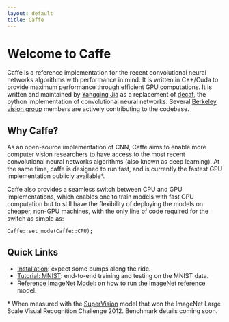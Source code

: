```yaml
---
layout: default
title: Caffe
---
```


Welcome to Caffe
================

Caffe is a reference implementation for the recent convolutional neural networks algorithms with performance in mind. It is written in C++/Cuda to provide maximum performance through efficient GPU computations. It is written and maintained by [Yangqing Jia](http://www.eecs.berkeley.edu/~jiayq/) as a replacement of [decaf](http://decaf.berkeleyvision.org/), the python implementation of convolutional neural networks. Several [Berkeley vision group](http://www.berkeelyvision.org/) members are actively contributing to the codebase.

Why Caffe?
----------

As an open-source implementation of CNN, Caffe aims to enable more computer vision researchers to have access to the most recent convolutional neural networks algorithms (also known as deep learning). At the same time, caffe is designed to run fast, and is currently the fastest GPU implementation publicly available\*.

Caffe also provides a seamless switch between CPU and GPU implementations, which enables one to train models with fast GPU computation but to still have the flexibility of deploying the models on cheaper, non-GPU machines, with the only line of code required for the switch as simple as:

```
Caffe::set_mode(Caffe::CPU);
```



Quick Links
-----------

* [Installation](installation.html): expect some bumps along the ride.
* [Tutorial: MNIST](mnist.html): end-to-end training and testing on the MNIST data.
* [Reference ImageNet Model](imagenet.html): on how to run the ImageNet reference model.

\* When measured with the [SuperVision](http://www.image-net.org/challenges/LSVRC/2012/supervision.pdf) model that won the ImageNet Large Scale Visual Recognition Challenge 2012. Benchmark details coming soon.
